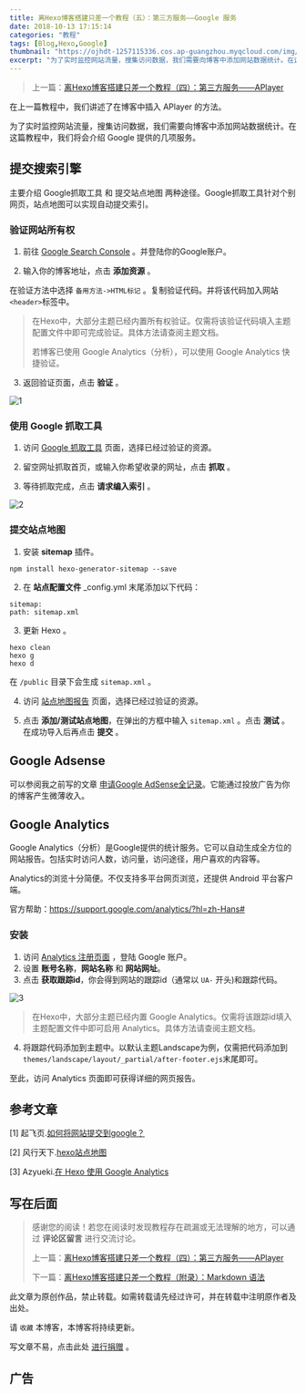 ```yaml
---
title: 离Hexo博客搭建只差一个教程（五）：第三方服务——Google 服务
date: 2018-10-13 17:15:14
categories: "教程"
tags: [Blog,Hexo,Google]
thumbnail: "https://ojhdt-1257115336.cos.ap-guangzhou.myqcloud.com/img/20181002/0.png"
excerpt: "为了实时监控网站流量，搜集访问数据，我们需要向博客中添加网站数据统计。在这篇教程中，我们将会介绍 Google 提供的几项服务。"
---
```

>上一篇：[离Hexo博客搭建只差一个教程（四）：第三方服务——APlayer](https://ojhdt.club/20181006/hexo-4)


在上一篇教程中，我们讲述了在博客中插入 APlayer 的方法。

为了实时监控网站流量，搜集访问数据，我们需要向博客中添加网站数据统计。在这篇教程中，我们将会介绍 Google 提供的几项服务。

## 提交搜索引擎
主要介绍 Google抓取工具 和 提交站点地图 两种途径。Google抓取工具针对个别网页，站点地图可以实现自动提交索引。

### 验证网站所有权

1. 前往 [Google Search Console](https://www.google.com/webmasters/tools/home?hl=zh-CN) 。并登陆你的Google账户。

2. 输入你的博客地址，点击 **添加资源** 。

在验证方法中选择 `备用方法->HTML标记` 。复制验证代码。并将该代码加入网站`<header>`标签中。
>在Hexo中，大部分主题已经内置所有权验证。仅需将该验证代码填入主题配置文件中即可完成验证。具体方法请查阅主题文档。
>
>若博客已使用 Google Analytics（分析），可以使用 Google Analytics 快捷验证。

3. 返回验证页面，点击 **验证** 。

![1](https://ojhdt-1257115336.cos.ap-guangzhou.myqcloud.com/img/20181013/1.png)

### 使用 Google 抓取工具

1. 访问 [Google 抓取工具](https://www.google.com/webmasters/tools/googlebot-fetch?hl=zh-CN) 页面，选择已经过验证的资源。

2. 留空网址抓取首页，或输入你希望收录的网址，点击 **抓取** 。

3. 等待抓取完成，点击 **请求编入索引** 。

![2](https://ojhdt-1257115336.cos.ap-guangzhou.myqcloud.com/img/20181013/2.png)

### 提交站点地图

1. 安装 **sitemap** 插件。
```
npm install hexo-generator-sitemap --save
```
2. 在 **站点配置文件** _config.yml 末尾添加以下代码：
```
sitemap:
path: sitemap.xml
```
3. 更新 Hexo 。
```
hexo clean
hexo g
hexo d
```
在 `/public` 目录下会生成 `sitemap.xml` 。

4. 访问 [站点地图报告](https://www.google.com/webmasters/tools/sitemap-list?hl=zh-CN) 页面，选择已经过验证的资源。

5. 点击 **添加/测试站点地图**，在弹出的方框中输入 `sitemap.xml` 。点击 **测试** 。在成功导入后再点击 **提交** 。


## Google Adsense

可以参阅我之前写的文章 [申请Google AdSense全记录](https://ojhdt.club/20180908/adsense/)。它能通过投放广告为你的博客产生微薄收入。

## Google Analytics

Google Analytics（分析）是Google提供的统计服务。它可以自动生成全方位的网站报告。包括实时访问人数，访问量，访问途径，用户喜欢的内容等。

Analytics的浏览十分简便。不仅支持多平台网页浏览，还提供 Android 平台客户端。

官方帮助：https://support.google.com/analytics/?hl=zh-Hans#

### 安装
1. 访问 [Analytics 注册页面](https://analytics.google.com/analytics/web/?authuser=0#/provision/SignUp) ，登陆 Google 账户。
2. 设置 **账号名称**，**网站名称** 和 **网站网址**。
3. 点击 **获取跟踪id**，你会得到网站的跟踪id（通常以 `UA-` 开头)和跟踪代码。

![3](https://ojhdt-1257115336.cos.ap-guangzhou.myqcloud.com/img/20181013/3.png)

>在Hexo中，大部分主题已经内置 Google Analytics。仅需将该跟踪id填入主题配置文件中即可启用 Analytics。具体方法请查阅主题文档。

4. 将跟踪代码添加到主题中。以默认主题Landscape为例，仅需把代码添加到`themes/landscape/layout/_partial/after-footer.ejs`末尾即可。

至此，访问 Analytics 页面即可获得详细的网页报告。

## 参考文章
[1] 起飞页.[如何将网站提交到google？](https://www.qifeiye.com/%E5%A6%82%E4%BD%95%E5%B0%86%E7%BD%91%E7%AB%99%E6%8F%90%E4%BA%A4%E5%88%B0google%EF%BC%9F/)

[2] 风行天下.[hexo站点地图](https://www.cnblogs.com/php-linux/p/8493181.html)

[3] Azyueki.[在 Hexo 使用 Google Analytics](http://azyukei.github.io/2015/04/Hexo-Google-Analytics/)

## 写在后面
>感谢您的阅读！若您在阅读时发现教程存在疏漏或无法理解的地方，可以通过 **评论区留言** 进行交流讨论。
>
>上一篇：[离Hexo博客搭建只差一个教程（四）：第三方服务——APlayer](https://ojhdt.club/20181006/hexo-4)
>
>下一篇：[离Hexo博客搭建只差一个教程（附录）：Markdown 语法](https://ojhdt.club/20181006/hexo-markdown)

此文章为原创作品，禁止转载。如需转载请先经过许可，并在转载中注明原作者及出处。

请 `收藏` 本博客，本博客将持续更新。

写文章不易，点击此处 <a data-fancybox data-src="#modal" href="javascript:;" >进行捐赠</a> 。



 <div style="display: none;" id="modal" > 
 <h2>捐赠</h2> 
 <p>写文章不易，请我喝一杯咖啡吧~ <br>
 <img src="https://ojhdt.club/alipay.png" width="240" height="364" alt="支付宝" /> <img src="https://ojhdt.club/wechat.png" width="240" height="364" alt="微信" /> <br>

点击<a href="https://ojhdt.club/donate">此处</a>前往捐赠详情页。
 </p> 
 </div> 



## 广告
<script async src="//pagead2.googlesyndication.com/pagead/js/adsbygoogle.js"></script>
<ins class="adsbygoogle"
     style="display:block; text-align:center;"
     data-ad-layout="in-article"
     data-ad-format="fluid"
     data-ad-client="ca-pub-1043177129475579"
     data-ad-slot="7254716173"></ins>
<script>
     (adsbygoogle = window.adsbygoogle || []).push({});
</script>
